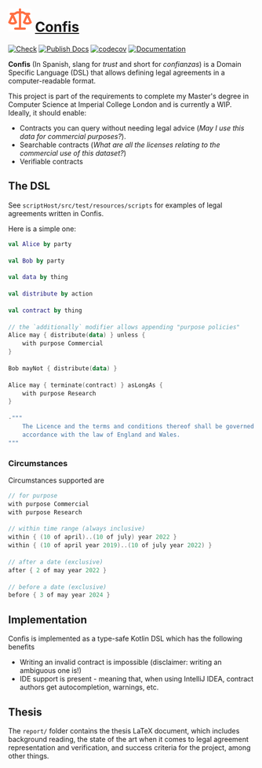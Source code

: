 # ![law](docs/src/doc/docs/pics/law-inline-deep_orange.svg) [Confis](https://confis.dcotta.eu)

[![Check](https://github.com/Cottand/Confis/actions/workflows/main.yml/badge.svg)](https://github.com/Cottand/Confis/actions/workflows/main.yml)
[![Publish Docs](https://github.com/Cottand/Confis/actions/workflows/pages.yml/badge.svg)](https://github.com/Cottand/Confis/actions/workflows/pages.yml)
[![codecov](https://codecov.io/gh/Cottand/Confis/branch/master/graph/badge.svg?token=D3GWOO1UKF)](https://codecov.io/gh/Cottand/Confis)
[![Documentation](https://img.shields.io/static/v1?label=docs&message=exist&logo=markdown&color=orange)](https://confis.dcotta.eu)



**Confis** (In Spanish, slang for _trust_ and short for _confianzas_) is a Domain Specific
Language (DSL) that allows defining legal agreements in a computer-readable format.

This project is part of the requirements to complete my Master's degree in Computer Science at
Imperial College London and is currently a WIP. Ideally, it should enable:

- Contracts you can query without needing legal advice (_May I use this data for commercial
  purposes?_).
- Searchable contracts (_What are all the licenses relating to the commercial use of this dataset?_)
- Verifiable contracts

## The DSL

See `scriptHost/src/test/resources/scripts` for examples of legal agreements written in Confis.

Here is a simple one:

```kotlin
val Alice by party

val Bob by party

val data by thing

val distribute by action

val contract by thing

// the `additionally` modifier allows appending "purpose policies"
Alice may { distribute(data) } unless {
    with purpose Commercial
}

Bob mayNot { distribute(data) }

Alice may { terminate(contract) } asLongAs {
    with purpose Research
}

-"""
    The Licence and the terms and conditions thereof shall be governed and construed in
    accordance with the law of England and Wales.
"""

```

### Circumstances

Circumstances supported are

```kotlin
// for purpose
with purpose Commercial
with purpose Research

// within time range (always inclusive)
within { (10 of april)..(10 of july) year 2022 }
within { (10 of april year 2019)..(10 of july year 2022) }

// after a date (exclusive)
after { 2 of may year 2022 }

// before a date (exclusive)
before { 3 of may year 2024 }
```

## Implementation

Confis is implemented as a type-safe Kotlin DSL which has the following benefits

- Writing an invalid contract is impossible (disclaimer: writing an ambiguous one is!)
- IDE support is present - meaning that, when using IntelliJ IDEA, contract authors get
  autocompletion, warnings, etc.

## Thesis

The `report/` folder contains the thesis LaTeX document, which includes background reading, the
state of the art when it comes to legal agreement representation and verification, and success
criteria for the project, among other things.
